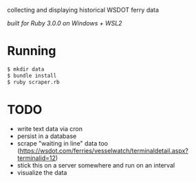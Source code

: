 collecting and displaying historical WSDOT ferry data

_built for Ruby 3.0.0 on Windows + WSL2_

# Running
```bash
$ mkdir data
$ bundle install
$ ruby scraper.rb
```

# TODO
* write text data via cron
* persist in a database
* scrape "waiting in line" data too (https://wsdot.com/ferries/vesselwatch/terminaldetail.aspx?terminalid=12)
* stick this on a server somewhere and run on an interval
* visualize the data
